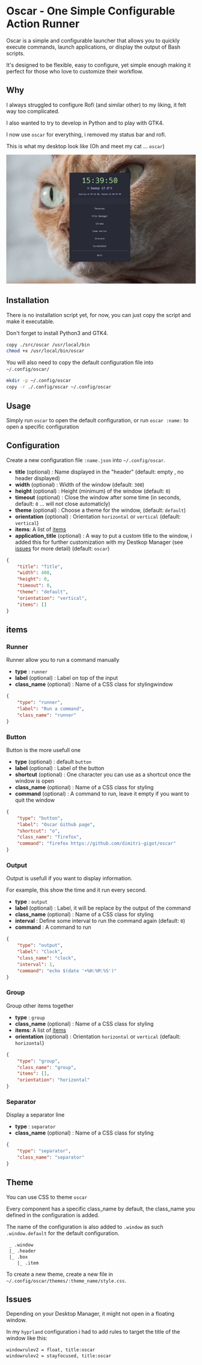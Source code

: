 # Oscar - One Simple Configurable Action Runner
Oscar is a simple and configurable launcher that allows you to quickly execute commands, launch applications, or display the output of Bash scripts. 

It's designed to be flexible, easy to configure, yet simple enough making it perfect for those who love to customize their workflow.

## Why
I always struggled to configure Rofi (and similar other) to my liking, it felt way too complicated.

I also wanted to try to develop in Python and to play with GTK4.

I now use `oscar` for everything, i removed my status bar and rofi.

This is what my desktop look like (Oh and meet my cat ... `oscar`)

![image](./images/1.png)


## Installation
There is no installation script yet, for now, you can just copy the script and make it executable.

Don't forget to install Python3 and GTK4.

```bash
copy ./src/oscar /usr/local/bin
chmod +x /usr/local/bin/oscar
```

You will also need to copy the default configuration file into `~/.config/oscar/`

```bash
mkdir -p ~/.config/oscar
copy -r ./.config/oscar ~/.config/oscar
```


## Usage
Simply run `oscar` to open the default configuration, or run `oscar :name:` to open a specific configuration

## Configuration
Create a new configuration file `:name.json` into `~/.config/oscar`.

- **title** (optional) : Name displayed in the "header" (default: empty , no header displayed)
- **width** (optional) : Width of the window (default: `300`)
- **height** (optional) : Height (minimum) of the window (default: `0`)
- **timeout** (optional) : Close the window after some time (in seconds, default: `0` ... will not close automaticly)
- **theme** (optional) : Choose a theme for the window, (default: `default`)
- **orientation** (optional) : Orientation  `horizontal` or `vertical` (default: `vertical`)
- **items**: A list of [items](#items)
- **application_title** (optional) : A way to put a custom title to the window, i added this for further customization with my Destkop Manager (see [issues](#issues) for more detail) (default: `oscar`)

```json
{
    "title": "Title",
    "width": 400,
    "height": 0,
    "timeout": 0,
    "theme": "default",
    "orientation": "vertical",
    "items": []
}
```

## items

### Runner
Runner allow you to run a command manually
- **type** : `runner`
- **label** (optional) : Label on top of the input
- **class_name** (optional) : Name of a CSS class for stylingwindow
```json
{
    "type": "runner",
    "label": "Run a command",
    "class_name": "runner"
}
```

### Button
Button is the more usefull one
- **type** (optional) : default `button`
- **label** (optional) : Label of the button
- **shortcut** (optional) : One character you can use as a shortcut once the window is open
- **class_name** (optional) : Name of a CSS class for styling
- **command** (optional) : A command to run, leave it empty if you want to quit the window
```json
{
    "type": "button",
    "label": "Oscar Github page",
    "shortcut": "o",
    "class_name": "firefox",
    "command": "firefox https://github.com/dimitri-gigot/oscar"
}
```


### Output
Output is usefull if you want to display information.

For example, this show the time and it run every second.

- **type** : `output`
- **label** (optional) : Label, it will be replace by the output of the command
- **class_name** (optional) : Name of a CSS class for styling
- **interval** : Define some interval to run the command again (default: `0`)
- **command** : A command to run

```json
{
    "type": "output",
    "label": "Clock",
    "class_name": "clock",
    "interval": 1,
    "command": "echo $(date '+%H:%M:%S')"
}
```



### Group
Group other items together

- **type** : `group`
- **class_name** (optional) : Name of a CSS class for styling
- **items**: A list of [items](#items)
- **orientation** (optional) : Orientation  `horizontal` or `vertical` (default: `horizontal`)
```json
{
    "type": "group",
    "class_name": "group",
    "items": [],
    "orientation": "horizontal"
}
```


### Separator
Display a separator line

- **type** : `separator`
- **class_name** (optional) : Name of a CSS class for styling

```json
{
    "type": "separator",
    "class_name": "separator"
}
```

## Theme
You can use CSS to theme `oscar`

Every component has a specific class_name by default, the class_name you defined in the configuration is added.

The name of the configuration is also added to `.window` as such `.window.default` for the default configuration.

```
 _ .window
 |_ .header
 |_ .box
    |_ .item
```

To create a new theme, create a new file in `~/.config/oscar/themes/:theme_name/style.css`.


## Issues

Depending on your Desktop Manager, it might not open in a floating window.

In my `hyprland` configuration i had to add rules to target the title of the window like this:
```
windowrulev2 = float, title:oscar
windowrulev2 = stayfocused, title:oscar
```
